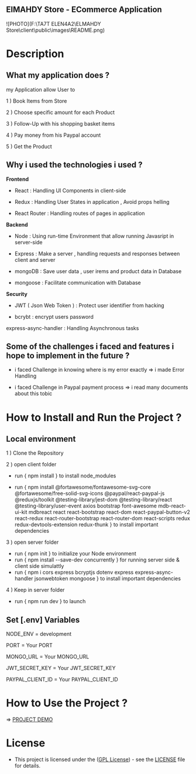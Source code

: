## ElMAHDY Store - ECommerce Application

![PHOTO](F:\TA7T ELEN4A2\ELMAHDY Store\client\public\images\README.png)

# Description

## What my application does ?

my Application allow User to

1 ) Book Items from Store

2 ) Choose specific amount for each Product

3 ) Follow-Up with his shopping basket items

4 ) Pay money from his Paypal account

5 ) Get the Product

## Why i used the technologies i used ?

**Frontend**

- React : Handling UI Components in client-side

- Redux : Handling User States in application , Avoid props helling

- React Router : Handling routes of pages in application

**Backend**

- Node : Using run-time Environment that allow running Javasript in server-side

- Express : Make a server , handling requests and responses between client and server

- mongoDB : Save user data , user irems and product data in Database

- mongoose : Facilitate communication with Database

**Security**

- JWT ( Json Web Token ) : Protect user identifier from hacking

- bcrybt : encrypt users password

express-async-handler : Handling Asynchronous tasks

## Some of the challenges i faced and features i hope to implement in the future ?

- i faced Challenge in knowing where is my error exactly => i made Error Handling

- i faced Challenge in Paypal payment process => i read many documents about this tobic

# How to Install and Run the Project ?

## Local environment

1 ) Clone the Repository

2 ) open client folder

- run { npm install } to install node_modules

- run { npm install @fortawesome/fontawesome-svg-core 
@fortawesome/free-solid-svg-icons @paypal/react-paypal-js 
@reduxjs/toolkit @testing-library/jest-dom 
@testing-library/react @testing-library/user-event 
axios bootstrap 
font-awesome mdb-react-ui-kit 
mdbreact react 
react-bootstrap react-dom 
react-paypal-button-v2 react-redux 
react-router-bootstrap react-router-dom 
react-scripts redux 
redux-devtools-extension redux-thunk }   to install important dependencies

3 ) open server folder

- run { npm init } to initialize your Node environment
- run { npm install --save-dev concurrently } for running server side & client side simulattly
- run { npm i cors express bcryptjs
  dotenv
  express
  express-async-handler
  jsonwebtoken
  mongoose } to install important dependencies 

4 ) Keep in server folder  

- run { npm run dev } to launch


## Set [.env] Variables 

NODE_ENV  = development 

PORT = Your PORT

MONGO_URL = Your MONGO_URL

JWT_SECRET_KEY = Your JWT_SECRET_KEY

PAYPAL_CLIENT_ID = Your PAYPAL_CLIENT_ID


# How to Use the Project ?

 => [ PROJECT DEMO ](https://drive.google.com/file/d/12tfATKvguU7ed3vaVq9Sahdv4oibXH4Z/view?usp=sharing)

# License

- This project is licensed under the ([GPL License](https://choosealicense.com/licenses/gpl-3.0/)) - see the [LICENSE](LICENSE) file for details.
